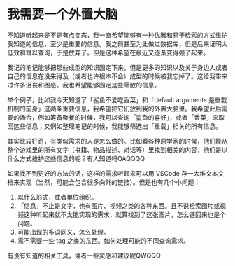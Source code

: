 # 我需要一个外置大脑

不知道听起来是不是有点变态，我一直希望能够有一种优雅和易于检索的方式维护我知道的信息，至少是重要的信息。我之前甚至为此做过数据库，但是后来证明太低效和难以查询，于是放弃了。但是这种希望在最近又逐渐变得强了起来。

我记的笔记能够把那些成型的知识固定下来，但是更多的知识以及关于身边人或者自己的信息在没来得及（或者也许根本不会）成型的时候被我忘掉了。这给我带来过许多沮丧和困惑。我也希望能够固定这些零散的信息。

举个例子，比如我今天知道了「鲨鱼不爱吃香菜」和「default arguments 是重载机制的前身」这两条重要信息，我希望把它们放到我的外置大脑里。我希望此后需要的场合，例如筹备聚餐的时候，我可以查询「鲨鱼的喜好」，或者「香菜」来取回这些信息；又例如整理笔记的时候，我能够筛选出「重载」相关的所有信息。

其实比较好奇，有类似需求的人是怎么做的。比如看各种原学家的时候，他们能从整个游戏里的所有文字（书籍、物品描述、对话等）里找到相关的内容，他们是以什么方式维护这些信息的呢？有人知道吗QAQQQQ

如果找不到更好的方法的话，这样的需求听起来可以用 VSCode 存一大堆文本文档来实现（当然，可能会包含很多向外的链接）。但是也有几个小问题：

1. 以什么形式，或者单位组织。
2. 「信息」不止是文字，也有图片、视频之类的各种东西。且不说检索图片或视频这种听起来就不太能实现的需求，就算找到了这张图片，怎么链回来也是个问题。
3. 可能出现的多词同义，怎么处理。
4. 需不需要一些 tag 之类的东西。如何处理可能的不同查询需求。

有没有知道的相关工具，或者一些灵感和建议呢QWQQQ